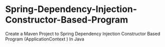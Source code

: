 # Spring-Dependency-Injection-Constructor-Based-Program
Create a Maven Project to Spring Dependency Injection Constructor Based Program (ApplicationContext ) In Java
